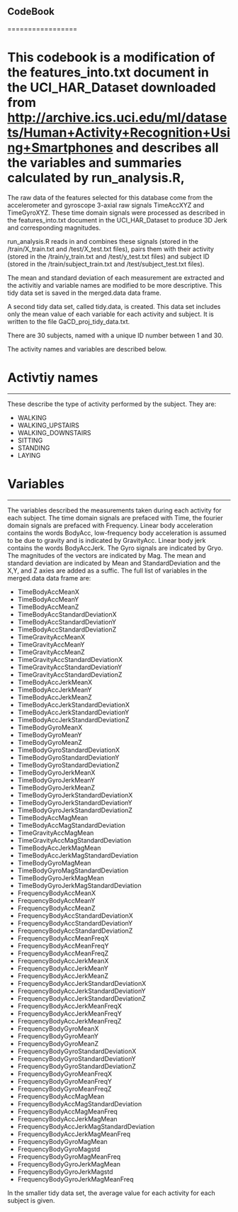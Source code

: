 ## CodeBook
=================

# This codebook is a modification of the features_into.txt document in the UCI_HAR_Dataset downloaded from http://archive.ics.uci.edu/ml/datasets/Human+Activity+Recognition+Using+Smartphones and describes all the variables and summaries calculated by run_analysis.R, 

The raw data of the features selected for this database come from the accelerometer and gyroscope 3-axial raw signals TimeAccXYZ and TimeGyroXYZ. These time domain signals were processed as described in the features_into.txt document in the UCI_HAR_Dataset to produce 3D Jerk and corresponding magnitudes.

run_analysis.R reads in and combines these signals (stored in the /train/X_train.txt and /test/X_test.txt files), pairs them with their activity (stored in the /train/y_train.txt and /test/y_test.txt files) and subject ID (stored in the /train/subject_train.txt and /test/subject_test.txt files).

The mean and standard deviation of each measurement are extracted and the activitiy and variable names are modified to be more descriptive.  This tidy data set is saved in the merged.data data frame.

A second tidy data set, called tidy.data, is created.  This data set includes only the mean value of each variable for each activity and subject.  It is written to the file GaCD_proj_tidy_data.txt.

There are 30 subjects, named with a unique ID number between 1 and 30.

The activity names and variables are described below.

# Activtiy names 
------------------
These describe the type of activity performed by the subject.  They are:

* WALKING
* WALKING_UPSTAIRS
* WALKING_DOWNSTAIRS
* SITTING
* STANDING
* LAYING

# Variables
----------------


The variables described the measurements taken during each activity for each subject. The time domain signals are prefaced with Time, the fourier domain signals are prefaced with Frequency. Linear body acceleration contains the words BodyAcc, low-frequency body acceleration is assumed to be due to gravity and is indicated by GravityAcc. Linear body jerk contains the words BodyAccJerk. The Gyro signals are indicated by Gryo. The magnitudes of the vectors are indicated by Mag. The mean and standard deviation are indicated by Mean and StandardDeviation and the X,Y, and Z axies are added as a suffic. The full list of variables in the merged.data data frame are:

* TimeBodyAccMeanX
* TimeBodyAccMeanY
* TimeBodyAccMeanZ
* TimeBodyAccStandardDeviationX
* TimeBodyAccStandardDeviationY
* TimeBodyAccStandardDeviationZ
* TimeGravityAccMeanX
* TimeGravityAccMeanY
* TimeGravityAccMeanZ
* TimeGravityAccStandardDeviationX
* TimeGravityAccStandardDeviationY
* TimeGravityAccStandardDeviationZ
* TimeBodyAccJerkMeanX
* TimeBodyAccJerkMeanY
* TimeBodyAccJerkMeanZ
* TimeBodyAccJerkStandardDeviationX
* TimeBodyAccJerkStandardDeviationY
* TimeBodyAccJerkStandardDeviationZ
* TimeBodyGyroMeanX
* TimeBodyGyroMeanY
* TimeBodyGyroMeanZ
* TimeBodyGyroStandardDeviationX
* TimeBodyGyroStandardDeviationY
* TimeBodyGyroStandardDeviationZ
* TimeBodyGyroJerkMeanX
* TimeBodyGyroJerkMeanY
* TimeBodyGyroJerkMeanZ
* TimeBodyGyroJerkStandardDeviationX
* TimeBodyGyroJerkStandardDeviationY
* TimeBodyGyroJerkStandardDeviationZ
* TimeBodyAccMagMean
* TimeBodyAccMagStandardDeviation
* TimeGravityAccMagMean
* TimeGravityAccMagStandardDeviation
* TimeBodyAccJerkMagMean
* TimeBodyAccJerkMagStandardDeviation
* TimeBodyGyroMagMean
* TimeBodyGyroMagStandardDeviation
* TimeBodyGyroJerkMagMean
* TimeBodyGyroJerkMagStandardDeviation
* FrequencyBodyAccMeanX
* FrequencyBodyAccMeanY
* FrequencyBodyAccMeanZ
* FrequencyBodyAccStandardDeviationX
* FrequencyBodyAccStandardDeviationY
* FrequencyBodyAccStandardDeviationZ
* FrequencyBodyAccMeanFreqX
* FrequencyBodyAccMeanFreqY
* FrequencyBodyAccMeanFreqZ
* FrequencyBodyAccJerkMeanX
* FrequencyBodyAccJerkMeanY
* FrequencyBodyAccJerkMeanZ
* FrequencyBodyAccJerkStandardDeviationX
* FrequencyBodyAccJerkStandardDeviationY
* FrequencyBodyAccJerkStandardDeviationZ
* FrequencyBodyAccJerkMeanFreqX
* FrequencyBodyAccJerkMeanFreqY
* FrequencyBodyAccJerkMeanFreqZ
* FrequencyBodyGyroMeanX
* FrequencyBodyGyroMeanY
* FrequencyBodyGyroMeanZ
* FrequencyBodyGyroStandardDeviationX
* FrequencyBodyGyroStandardDeviationY
* FrequencyBodyGyroStandardDeviationZ
* FrequencyBodyGyroMeanFreqX
* FrequencyBodyGyroMeanFreqY
* FrequencyBodyGyroMeanFreqZ
* FrequencyBodyAccMagMean
* FrequencyBodyAccMagStandardDeviation
* FrequencyBodyAccMagMeanFreq
* FrequencyBodyAccJerkMagMean
* FrequencyBodyAccJerkMagStandardDeviation
* FrequencyBodyAccJerkMagMeanFreq
* FrequencyBodyGyroMagMean
* FrequencyBodyGyroMagstd
* FrequencyBodyGyroMagMeanFreq
* FrequencyBodyGyroJerkMagMean
* FrequencyBodyGyroJerkMagstd
* FrequencyBodyGyroJerkMagMeanFreq

In the smaller tidy data set, the average value for each activity for each subject is given.
